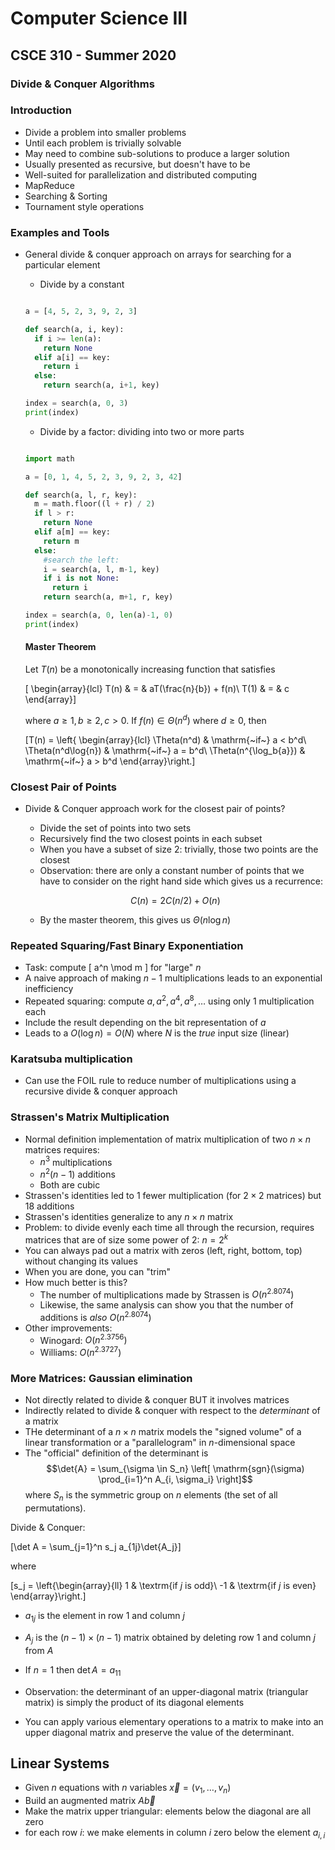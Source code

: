 
# Computer Science III
## CSCE 310 - Summer 2020
### Divide & Conquer Algorithms

### Introduction 

* Divide a problem into smaller problems
* Until each problem is trivially solvable
* May need to combine sub-solutions to produce a larger solution
* Usually presented as recursive, but doesn't have to be
* Well-suited for parallelization and distributed computing
* MapReduce
* Searching & Sorting
* Tournament style operations

### Examples and Tools

* General divide & conquer approach on arrays for searching for a particular element
  * Divide by a constant

  ```python

  a = [4, 5, 2, 3, 9, 2, 3]

  def search(a, i, key):
    if i >= len(a):
      return None
    elif a[i] == key:
      return i
    else:
      return search(a, i+1, key)

  index = search(a, 0, 3)
  print(index)
  ```
  
  * Divide by a factor: dividing into two or more parts
   
  ```python

  import math

  a = [0, 1, 4, 5, 2, 3, 9, 2, 3, 42]

  def search(a, l, r, key):
    m = math.floor((l + r) / 2)
    if l > r:
      return None
    elif a[m] == key:
      return m
    else:
      #search the left:
      i = search(a, l, m-1, key)
      if i is not None:
        return i
      return search(a, m+1, r, key)

  index = search(a, 0, len(a)-1, 0)
  print(index)
  ```     

  #### Master Theorem

  Let $T(n)$ be a monotonically increasing function that satisfies

  \[
  \begin{array}{lcl}
  T(n) & = & aT(\frac{n}{b}) + f(n)\\
  T(1) & = & c
  \end{array}\]

  where $a \geq 1, b \geq 2, c> 0$.  If $f(n) \in \Theta(n^d)$ where $d \geq 0$, then

  \[T(n) = \left\{
           \begin{array}{lcl}
           \Theta(n^d) & \mathrm{~if~} a < b^d\\
           \Theta(n^d\log{n}) & \mathrm{~if~} a = b^d\\
           \Theta(n^{\log_b{a}}) & \mathrm{~if~} a > b^d
           \end{array}\right.\]

### Closest Pair of Points

* Divide & Conquer approach work for the closest pair of points?
  * Divide the set of points into two sets 
  * Recursively find the two closest points in each subset
  * When you have a subset of size 2: trivially, those two points are the closest
  * Observation: there are only a constant number of points that we have to consider on the right hand side which gives us a recurrence:
  
  $$C(n) = 2C(n/2) + O(n)$$
  
  * By the master theorem, this gives us $\Theta(n\log{n})$

### Repeated Squaring/Fast Binary Exponentiation

* Task: compute 
  \[ a^n \mod m \]
  for "large" $n$
* A naive approach of making $n-1$ multiplications leads to an exponential inefficiency
* Repeated squaring: compute $a, a^2, a^4, a^8, \ldots$ using only 1 multiplication each
* Include the result depending on the bit representation of $a$
* Leads to a $O(\log{n}) = O(N)$ where $N$ is the *true* input size (linear)

### Karatsuba multiplication

* Can use the FOIL rule to reduce number of multiplications using a recursive divide & conquer approach

### Strassen's Matrix Multiplication

* Normal definition implementation of matrix multiplication of two $n \times n$ matrices requires:
  * $n^3$ multiplications
  * $n^2(n-1)$ additions
  * Both are cubic
* Strassen's identities led to 1 fewer multiplication (for $2 \times 2$ matrices) but 18 additions
* Strassen's identities generalize to any $n \times n$ matrix
* Problem: to divide evenly each time all through the recursion, requires matrices that are of size some power of 2: $n = 2^k$
* You can always pad out a matrix with zeros (left, right, bottom, top) without changing its values
* When you are done, you can "trim"
* How much better is this?
  * The number of multiplications made by Strassen is $O(n^{2.8074})$
  * Likewise, the same analysis can show you that the number of additions is *also* $O(n^{2.8074})$
* Other improvements:
  * Winogard: $O(n^{2.3756})$
  * Williams: $O(n^{2.3727})$

### More Matrices: Gaussian elimination

* Not directly related to divide & conquer BUT it involves matrices
* Indirectly related to divide & conquer with respect to the *determinant* of a matrix  
* THe determinant of a $n \times n$ matrix models the "signed volume" of a linear transformation or a "parallelogram" in $n$-dimensional space
* The "official" definition of the determinant is 
$$\det{A} = \sum_{\sigma \in S_n} \left[ \mathrm{sgn}(\sigma) \prod_{i=1}^n A_{i, \sigma_i} \right]$$
where $S_n$ is the symmetric group on $n$ elements (the set of all permutations).

Divide & Conquer:

\[\det A = \sum_{j=1}^n s_j a_{1j}\det{A_j}\]

where

\[s_j = 
\left\{\begin{array}{ll}
1 & \textrm{if $j$ is odd}\\
-1 & \textrm{if $j$ is even}
\end{array}\right.\]

* $a_{1j}$ is the element in row 1 and column $j$
* $A_j$ is the $(n-1) \times (n-1)$ matrix obtained by deleting row 1
     and column $j$ from $A$
*  If $n = 1$ then $\det{A} = a_{11}$

* Observation: the determinant of an upper-diagonal matrix (triangular matrix) is simply the product of its diagonal elements
* You can apply various elementary operations to a matrix to make into an upper diagonal matrix and preserve the value of the determinant.

## Linear Systems

* Given $n$ equations with $n$ variables $\vec{x} = (v_1, \ldots, v_n)$
* Build an augmented matrix $A\vec{b}$
* Make the matrix upper triangular: elements below the diagonal are all zero
* for each row $i$: we make elements in column $i$ zero below the element $a_{i,i}$

```text











```